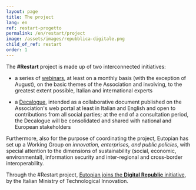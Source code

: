 ```yaml
---
layout: page
title: The project
lang: en
ref: restart-progetto
permalink: /en/restart/project
image: /assets/images/repubblica-digitale.png
child_of_ref: restart
order: 1
---
```


The **#Restart** project is made up of two interconnected initiatives:

* a series of [webinars](/en/restart/2020), at least on a monthly basis (with the exception of August), on the basic themes of the Association and involving, to the greatest extent possible, Italian and international experts

* a [Decalogue](/en/restart/decalogue), intended as a collaborative document published on the Association's web portal at least in Italian and English and open to contributions from all social parties; at the end of a consultation period, the Decalogue will be consolidated and shared with national and European stakeholders

Furthermore, also for the purpose of coordinating the project, Eutopian has set up a Working Group on *innovation, enterprises, and public policies*, with special attention to the dimensions of sustainability (social, economic, environmental), information security and inter-regional and cross-border interoperability.

Through the #Restart project, [Eutopian joins the **Digital Republic** initiative](https://repubblicadigitale.innovazione.gov.it/iniziativa/restart/), by the Italian Ministry of Technological Innovation.
